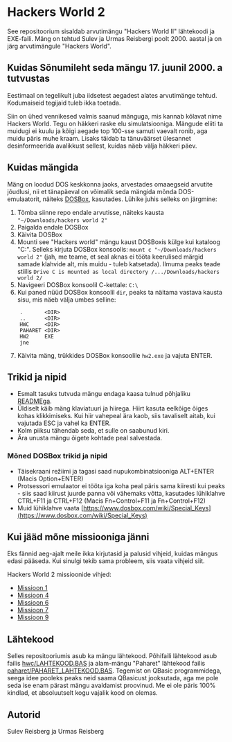 # Hackers World 2

See repositoorium sisaldab arvutimängu "Hackers World II" lähtekoodi ja EXE-faili. Mäng on tehtud Sulev ja Urmas Reisbergi poolt 2000. aastal ja on järg arvutimängule "Hackers World".

## Kuidas Sõnumileht seda mängu 17. juunil 2000. a tutvustas

Eestimaal on tegelikult juba iidsetest aegadest alates arvutimänge tehtud. Kodumaiseid tegijaid tuleb ikka toetada.

Siin on ühed vennikesed valmis saanud mänguga, mis kannab kõlavat nime Hackers World. Tegu on häkkeri raske elu simulatsiooniga. Mängude eliiti ta muidugi ei kuulu ja kõigi aegade top 100-sse samuti vaevalt ronib, aga muidu päris muhe kraam. Lisaks täidab ta tänuväärset ülesannet desinformeerida avalikkust sellest, kuidas näeb välja häkkeri päev.

## Kuidas mängida

Mäng on loodud DOS keskkonna jaoks, arvestades omaaegseid arvutite jõudlusi, nii et tänapäeval on võimalik seda mängida mõnda DOS-emulaatorit, näiteks [DOSBox](https://www.dosbox.com), kasutades. Lühike juhis selleks on järgmine:

1. Tõmba siinne repo endale arvutisse, näiteks kausta `"~/Downloads/hackers world 2"`
2. Paigalda endale DOSBox
3. Käivita DOSBox
4. Mounti see "Hackers world" mängu kaust DOSBoxis külge kui kataloog "C:\". Selleks kirjuta DOSBox konsoolis: `mount c "~/Downloads/hackers world 2"` (jah, me teame, et seal aknas ei tööta keerulised märgid samade klahvide alt, mis muidu - tuleb katsetada). Ilmuma peaks teade stiilis `Drive C is mounted as local directory /.../Downloads/hackers world 2/`
5. Navigeeri DOSBox konsoolil C-kettale: `C:\`
6. Kui paned nüüd DOSBox konsoolil `dir`, peaks ta näitama vastava kausta sisu, mis näeb välja umbes selline:
```
	.       <DIR>
	..      <DIR>
	HWC     <DIR>
	PAHARET <DIR>
	HW2     EXE
	jne
```
7. Käivita mäng, trükkides DOSBox konsoolile `hw2.exe` ja vajuta ENTER.

## Trikid ja nipid

* Esmalt tasuks tutvuda mängu endaga kaasa tulnud põhjaliku [READMEga](LOE_MIND.txt).
* Üldiselt käib mäng klaviatuuri ja hiirega. Hiirt kasuta eelkõige õiges kohas klikkimiseks. Kui hiir vahepeal ära kaob, siis tavaliselt aitab, kui vajutada ESC ja vahel ka ENTER.
* Kolm piiksu tähendab seda, et sulle on saabunud kiri.
* Ära unusta mängu õigete kohtade peal salvestada.

### Mõned DOSBox trikid ja nipid

* Täisekraani režiimi ja tagasi saad nupukombinatsiooniga ALT+ENTER (Macis Option+ENTER)
* Protsessori emulaator ei tööta iga koha peal päris sama kiiresti kui peaks - siis saad kiirust juurde panna või vähemaks võtta, kasutades lühiklahve CTRL+F11 ja CTRL+F12 (Macis Fn+Control+F11 ja Fn+Control+F12)
* Muid lühiklahve vaata [https://www.dosbox.com/wiki/Special_Keys](https://www.dosbox.com/wiki/Special_Keys)

## Kui jääd mõne missiooniga jänni

Eks fännid aeg-ajalt meile ikka kirjutasid ja palusid vihjeid, kuidas mängus edasi pääseda. Kui sinulgi tekib sama probleem, siis vaata vihjeid siit.

Hackers World 2 missioonide vihjed:

* [Missioon 1](vihjed/abi_hw2_1.md)
* [Missioon 4](vihjed/abi_hw2_4.md)
* [Missioon 6](vihjed/abi_hw2_6.md)
* [Missioon 7](vihjed/abi_hw2_7.md)
* [Missioon 9](vihjed/abi_hw2_9.md)


## Lähtekood

Selles repositooriumis asub ka mängu lähtekood. Põhifaili lähtekood asub failis [hwc/LAHTEKOOD.BAS](hwc/LAHTEKOOD.BAS) ja alam-mängu "Paharet" lähtekood failis [paharet/PAHARET_LAHTEKOOD.BAS](paharet/PAHARET_LAHTEKOOD.BAS). Tegemist on QBasic programmidega, seega idee pooleks peaks neid saama QBasicust jooksutada, aga me pole seda ise enam pärast mängu avaldamist proovinud. Me ei ole päris 100% kindlad, et absoluutselt kogu vajalik kood on olemas.

## Autorid

Sulev Reisberg ja Urmas Reisberg